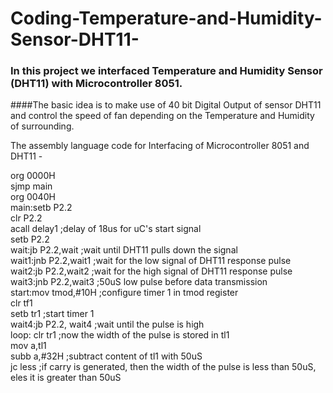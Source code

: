 # Coding-Temperature-and-Humidity-Sensor-DHT11-
### In this project we interfaced Temperature and Humidity Sensor (DHT11) with Microcontroller 8051. 
####The basic idea is to make use of 40 bit Digital Output of sensor DHT11 and control the speed of fan depending on the Temperature and Humidity of surrounding.

The assembly language code for Interfacing of Microcontroller 8051 and DHT11 -

org 0000H  
sjmp main  
org 0040H  
main:setb P2.2  
     clr P2.2  
     acall delay1                      ;delay of 18us for uC's start signal  
     setb P2.2  
wait:jb P2.2,wait                      ;wait until DHT11 pulls down the signal  
wait1:jnb P2.2,wait1 	                 ;wait for the low signal of DHT11 response pulse  
wait2:jb P2.2,wait2	                   ;wait for the high signal of DHT11 response pulse  
wait3:jnb P2.2,wait3 	                 ;50uS low pulse before data transmission  
start:mov tmod,#10H		                 ;configure timer 1 in tmod register  
      clr tf1  
	    setb tr1			                   ;start timer 1  
wait4:jb P2.2, wait4                   ;wait until the pulse is high  
loop: clr tr1			                     ;now the width of the pulse is stored in tl1  
      mov a,tl1  
	    subb a,#32H		                   ;subtract content of tl1 with 50uS  
	    jc less			                     ;if carry is generated, then the width of the pulse is less than 50uS, eles it is greater than 50uS   

